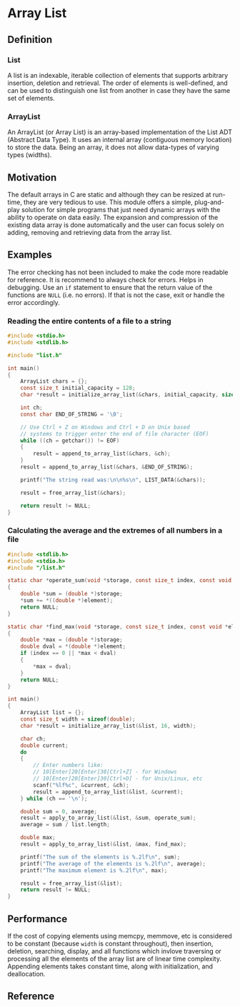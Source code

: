 # Array List

## Definition

### List

A list is an indexable, iterable collection of elements that
supports arbitrary insertion, deletion and retrieval. The order
of elements is well-defined, and can be used to distinguish
one list from another in case they have the same set of elements.

### ArrayList

An ArrayList (or Array List) is an array-based implementation of
the List ADT (Abstract Data Type). It uses an internal array
(contiguous memory location) to store the data. Being an array,
it does not allow data-types of varying types (widths).

## Motivation

The default arrays in C are static and although they can be resized
at run-time, they are very tedious to use. This module offers a
simple, plug-and-play solution for simple programs that just need
dynamic arrays with the ability to operate on data easily. The
expansion and compression of the existing data array is done
automatically and the user can focus solely on adding, removing
and retrieving data from the array list.

## Examples

The error checking has not been included to make the code more
readable for reference. It is recommend to always check for
errors. Helps in debugging. Use an `if` statement to ensure that
the return value of the functions are `NULL` (i.e. no errors). If
that is not the case, exit or handle the error accordingly.

### Reading the entire contents of a file to a string

```c
#include <stdio.h>
#include <stdlib.h>

#include "list.h"

int main()
{
    ArrayList chars = {};
    const size_t initial_capacity = 128;
    char *result = initialize_array_list(&chars, initial_capacity, sizeof(char));

    int ch;
    const char END_OF_STRING = '\0';

    // Use Ctrl + Z on Windows and Ctrl + D on Unix based
    // systems to trigger enter the end of file character (EOF)
    while ((ch = getchar()) != EOF)
    {
        result = append_to_array_list(&chars, &ch);
    }
    result = append_to_array_list(&chars, &END_OF_STRING);

    printf("The string read was:\n\n%s\n", LIST_DATA(&chars));

    result = free_array_list(&chars);

    return result != NULL;
}
```

### Calculating the average and the extremes of all numbers in a file

```c
#include <stdlib.h>
#include <stdio.h>
#include "/list.h"

static char *operate_sum(void *storage, const size_t index, const void *element)
{
    double *sum = (double *)storage;
    *sum += *((double *)element);
    return NULL;
}

static char *find_max(void *storage, const size_t index, const void *element)
{
    double *max = (double *)storage;
    double dval = *(double *)element;
    if (index == 0 || *max < dval)
    {
        *max = dval;
    }
    return NULL;
}

int main()
{
    ArrayList list = {};
    const size_t width = sizeof(double);
    char *result = initialize_array_list(&list, 16, width);

    char ch;
    double current;
    do
    {
        // Enter numbers like:
        // 10[Enter]20[Enter]30[Ctrl+Z] - for Windows
        // 10[Enter]20[Enter]30[Ctrl+D] - for Unix/Linux, etc
        scanf("%lf%c", &current, &ch);
        result = append_to_array_list(&list, &current);
    } while (ch == '\n');

    double sum = 0, average;
    result = apply_to_array_list(&list, &sum, operate_sum);
    average = sum / list.length;

    double max;
    result = apply_to_array_list(&list, &max, find_max);

    printf("The sum of the elements is %.2lf\n", sum);
    printf("The average of the elements is %.2lf\n", average);
    printf("The maximum element is %.2lf\n", max);

    result = free_array_list(&list);
    return result != NULL;
}
```

## Performance

If the cost of copying elements using memcpy, memmove, etc is considered
to be constant (because `width` is constant throughout), then insertion,
deletion, searching, display, and all functions which invlove traversing
or processing all the elements of the array list are of linear time
complexity. Appending elements takes constant time, along with initialization,
and deallocation.

## Reference

